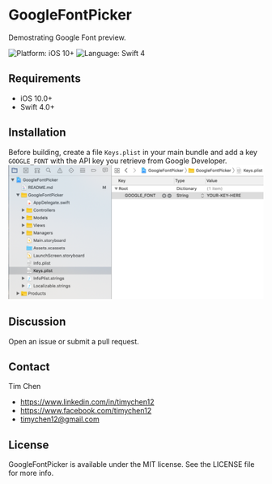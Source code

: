 # GoogleFontPicker

Demostrating Google Font preview.

<p>
<img src="https://img.shields.io/badge/platform-iOS%2010%2B-blue.svg" alt="Platform: iOS 10+"/>
<img src="https://img.shields.io/badge/language-Swift%204-green.svg" alt="Language: Swift 4" /></a>
</p>

## Requirements
* iOS 10.0+
* Swift 4.0+

## Installation

Before building, create a file `Keys.plist` in your main bundle and add a key `GOOGLE_FONT` with the API key you retrieve from Google Developer.
<img src="https://raw.githubusercontent.com/yunnnyunnn/GoogleFontPicker/master/key.png" alt=“key” width=“675” height=“354” />

## Discussion

Open an issue or submit a pull request.


## Contact

Tim Chen

- https://www.linkedin.com/in/timychen12
- https://www.facebook.com/timychen12
- timychen12@gmail.com

## License

GoogleFontPicker is available under the MIT license. See the LICENSE file for more info.
